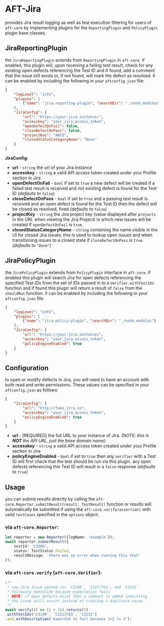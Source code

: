 # AFT-Jira
provides Jira result logging as well as test execution filtering for users of `aft-core` by implementing plugins for the `ReportingPlugin` and `PolicyPlugin` plugin base classes.

## JiraReportingPlugin
the `JiraReportingPlugin` extends from `ReportingPlugin` in `aft-core`. if enabled, this plugin will, upon receiving a failing test result, check for any existing open defects referencing the Test ID and if found, add a comment that the issue still exists or, if not found, will mark the defect as resolved. it can be enabled by including the following in your `aftconfig.json` file:
```json
{
    "logLevel": "info",
    "plugins": [
        {"name": "jira-reporting-plugin", "searchDir": "./node_modules"}
    ],
    "JiraConfig": {
        "url": "https://your.jira.instance/",
        "accesskey": "your_jira_access_token",
        "openDefectOnFail": false,
        "closeDefectOnPass": false,
        "projectKey": "ABCD",
        "closedStatusCategoryName": "Done"
    }
}
```
**JiraConfig**:
- **url** - `string` the url of your Jira instance
- **accesskey** - `string` a valid API access token created under your Profile section in Jira
- **openDefectOnFail** - `bool` if set to `true` a new defect will be created if a failed test result is received and not existing defect is found for the Test ID _(defaults to `false`)_
- **closeDefectOnPass** - `bool` if set to `true` and a passing test result is received and an open defect is found for the Test ID then the defect will be closed as resolved, fixed _(defaults to `false`)_
- **projectKey** - `string` the Jira project key (value displayed after `projects` in the URL when viewing the Jira Project) in which new issues will be created if `openDefectOnFail` is `true`
- **closedStatusCategoryName** - `string` containing the name visible in the UI for closed Jira issues. this is used to lookup open issues and when transitioning issues to a closed state if `closeDefectOnPass` is `true`. _(defaults to `"Done"`)_

## JiraPolicyPlugin
the `JiraPolicyPlugin` extends from `PolicyPlugin` interface in `aft-core`. if enabled this plugin will search Jira for open defects referencing the specified Test IDs from the set of IDs passed in to a `Verifier.withTestIds` function and if found this plugin will return a result of `false` from the `shouldRun` function. it can be enabled by including the following in your `aftconfig.json` file:
```json
{
    "logLevel": "info",
    "plugins": [
        {"name": "jira-policy-plugin", "searchDir": "./node_modules"}
    ],
    "JiraConfig": {
        "url": "https://your.jira.instance/",
        "accesskey": "your_jira_access_token",
        "policyEngineEnabled": true
    }
}
```
## Configuration
to open or modify defects in Jira, you will need to have an account with both read and write permissions. These values can be specified in your `aftconfig.json` as follows:
```json
{
    "JiraConfig": {
        "url": "http://fake.jira.io",
        "accesskey": "your_jira_access_token",
        "policyEngineEnabled": true
    }
}
```
- **url** - [REQUIRED] the full URL to your instance of Jira. _(NOTE: this is **NOT** the API URL, just the base domain name)_
- **accesskey** - `string` a valid API access token created under your Profile section in Jira
- **policyEngineEnabled** - `bool` if set to `true` then any `verifier` with a Test ID will first check that the test should be run via this plugin. any open defects referencing this Test ID will result in a `false` response _(defaults to `true`)_

## Usage
you can submit results directly by calling the `aft-core.Reporter.submitResult(result: TestResult)` function or results will automatically be submitted if using the `aft-core.verify(assertion)` with valid `testCases` specified in the `options` object. 

### via `aft-core.Reporter`:
```typescript
let reporter = new Reporter({logName: 'example'});
await reporter.submitResult({
    testId: 'C3190',
    status: TestStatus.Failed,
    resultMessage: 'there was an error when running this test'
});
```
### via `aft-core.verify` (`aft-core.Verifier`):
```typescript
/** 
 * new Jira Issue opened for `C3190`, `C2217763`, and `C3131`
 * following execution because expectation fails
 * NOTE: if open defects exist then a comment is added indicating
 * the issue still occurs instead of creating a duplicate issue
 */
await verify(() => (1 + 1)).returns(3) 
.withTestIds('C3190', 'C2217763', 'C3131')
.and.withDescription('expected to fail because 1+1 != 3');
```
